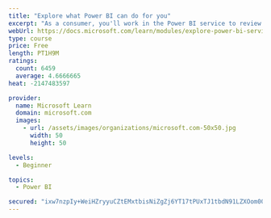 ```yaml
---
title: "Explore what Power BI can do for you"
excerpt: "As a consumer, you'll work in the Power BI service to review and interact with content that has been shared with you. This module provides the foundational information that you need to work effectively in the Power BI service."
webUrl: https://docs.microsoft.com/learn/modules/explore-power-bi-service/
type: course
price: Free
length: PT1H9M
ratings:
  count: 6459
  average: 4.6666665
heat: -2147483597

provider:
  name: Microsoft Learn
  domain: microsoft.com
  images:
    - url: /assets/images/organizations/microsoft.com-50x50.jpg
      width: 50
      height: 50

levels:
  - Beginner

topics:
  - Power BI

secured: "ixw7nzpIy+WeiHZryyuCZtEMxtbisNiZgZj6YT17tPUxTJ1tbdN91LZXOom00UmKGK8Kk1BNXC7TWO2JNhkXnGs0btp1vPjsyYuWk7MoaG6TeDLbYHpT6hiDPuNx/sK7H8WroWk6HS7iXkQ585AmNBlkjSouM2iEn3xaPr4J3tnG+sUf6zONX+0gJmASSIxB6iX0uxyVH83y89TeoJ0HAh4xh8eZozF/OenapeabzteHqp3CeW0wuVWm7RI1xw3sfFacXm+D+/06KW1BBqrggQwJ0UUZyoiClwVxB+WzhlYvTSbCl7Jf0s6nirP7bAkLruDl6iqcjnQu1pyo1aQr19SG+tPHoRJAHB5q5LbgUTuTxkWgaUMUWoAQYLqhn32vsidB9OSr2nAtBvR5/IiN9eqlS5Kwv4eYnWTiJYeeufU=;ae/tObKypnk3IvZl+3pdlQ=="
---
```


